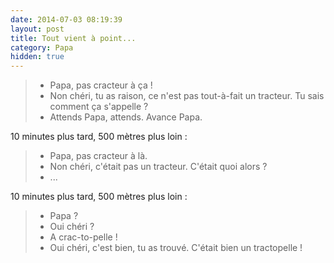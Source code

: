 ```yaml
---
date: 2014-07-03 08:19:39
layout: post
title: Tout vient à point...
category: Papa
hidden: true
---
```


> - Papa, pas cracteur à ça !
> - Non chéri, tu as raison, ce n'est pas tout-à-fait un tracteur. Tu sais comment ça s'appelle ?
> - Attends Papa, attends. Avance Papa.

10 minutes plus tard, 500 mètres plus loin :

> - Papa, pas cracteur à là.
> - Non chéri, c'était pas un tracteur. C'était quoi alors ?
> - ...

10 minutes plus tard, 500 mètres plus loin :

> - Papa ?
> - Oui chéri ?
> - A crac-to-pelle !
> - Oui chéri, c'est bien, tu as trouvé. C'était bien un tractopelle !

